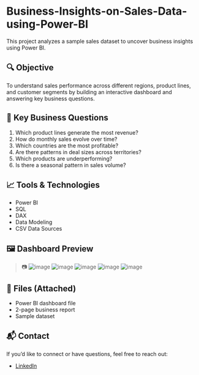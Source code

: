 # Business-Insights-on-Sales-Data-using-Power-BI

This project analyzes a sample sales dataset to uncover business insights using Power BI.

## 🔍 Objective

To understand sales performance across different regions, product lines, and customer segments by building an interactive dashboard and answering key business questions.

## 📌 Key Business Questions

1. Which product lines generate the most revenue?
2. How do monthly sales evolve over time?
3. Which countries are the most profitable?
4. Are there patterns in deal sizes across territories?
5. Which products are underperforming?
6. Is there a seasonal pattern in sales volume?

## 📈 Tools & Technologies

- Power BI  
- SQL  
- DAX  
- Data Modeling  
- CSV Data Sources  

## 🖼️ Dashboard Preview

> 📷
> ![image](https://github.com/user-attachments/assets/d4d56c75-7229-411c-8207-880bb2bdb719)
> ![image](https://github.com/user-attachments/assets/5dc8e8c1-d0c6-4c59-8f24-ef4be08e9fb7)
> ![image](https://github.com/user-attachments/assets/c6ba3505-5a9c-47bd-99b7-7d40dde9a17d)
> ![image](https://github.com/user-attachments/assets/2e32ed41-0948-4452-afc7-59e5c61d0147)
> ![image](https://github.com/user-attachments/assets/805e7bbd-d4fa-4d5f-a6eb-3acbfb646c7b)


## 📄 Files (Attached)

-  Power BI dashboard file
-  2-page business report  
-  Sample dataset   

## 📬 Contact

If you’d like to connect or have questions, feel free to reach out:

- [LinkedIn](https://www.linkedin.com/in/syam-ghanta-54b1691aa/)
